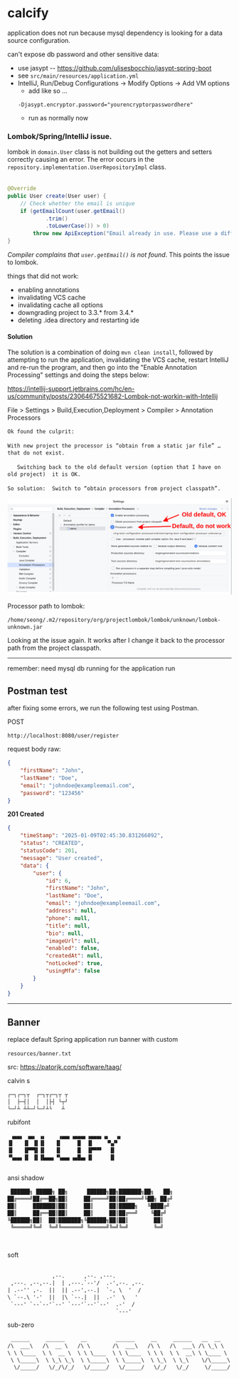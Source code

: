 # calcify

application does not run because mysql dependency is looking for a data source configuration.

can't expose db password and other sensitive data:

- use jasypt -- https://github.com/ulisesbocchio/jasypt-spring-boot
- see `src/main/resources/application.yml`
- IntelliJ, Run/Debug Configurations -> Modify Options -> Add VM options
    - add like so ...
  ```
  -Djasypt.encryptor.password="yourencryptorpasswordhere"
  ```
    - run as normally now

### Lombok/Spring/IntelliJ issue.
lombok in `domain.User` class is not building out the getters and setters correctly causing an error.
The error occurs in the `repository.implementation.UserRepositoryImpl` class.

```java

@Override
public User create(User user) {
    // Check whether the email is unique
    if (getEmailCount(user.getEmail()
            .trim()
            .toLowerCase()) > 0)
        throw new ApiException("Email already in use. Please use a different email and try again.");
}

```

*Compiler complains that `user.getEmail()` is not found*. This points the issue to lombok.

things that did not work:
- enabling annotations
- invalidating VCS cache
- invalidating cache all options
- downgrading project to 3.3.* from 3.4.*
- deleting .idea directory and restarting ide

#### Solution
The solution is a combination of doing `mvn clean install`, followed by attempting to run the application, invalidating the VCS cache, restart IntelliJ and re-run the program, and then go into the "Enable Annotation Processing" settings and doing the steps below:

https://intellij-support.jetbrains.com/hc/en-us/community/posts/23064675521682-Lombok-not-workin-with-Intellij

File > Settings > Build,Execution,Deployment > Compiler > Annotation Processors
```
Ok found the culprit: 

With new project the processor is “obtain from a static jar file” … that do not exist.  

   Switching back to the old default version (option that I have on old project)  it is OK. 

So solution:  Switch to “obtain processors from project classpath”.
```

![Lombok error fix in IntelliJ IDE](imgs_md/lombok_issue_solution_intellij.png)

Processor path to lombok:
```shell
/home/seong/.m2/repository/org/projectlombok/lombok/unknown/lombok-unknown.jar
```

Looking at the issue again. It works after I change it back to the processor path from the project classpath.


---

remember: need mysql db running for the application run

## Postman test

after fixing some errors, we run the following test using Postman.

POST

```
http://localhost:8080/user/register
```

request body raw:
```json
{
    "firstName": "John",
    "lastName": "Doe",
    "email": "johndoe@exampleemail.com",
    "password": "123456"
}
```

**201 Created**
```json
{
    "timeStamp": "2025-01-09T02:45:30.831266092",
    "status": "CREATED",
    "statusCode": 201,
    "message": "User created",
    "data": {
        "user": {
            "id": 6,
            "firstName": "John",
            "lastName": "Doe",
            "email": "johndoe@exampleemail.com",
            "address": null,
            "phone": null,
            "title": null,
            "bio": null,
            "imageUrl": null,
            "enabled": false,
            "createdAt": null,
            "notLocked": true,
            "usingMfa": false
        }
    }
}
```

---

## Banner

replace default Spring application run banner with custom

`resources/banner.txt`

src: https://patorjk.com/software/taag/ 

calvin s
```
┌─┐┌─┐┬  ┌─┐┬┌─┐┬ ┬
│  ├─┤│  │  │├┤ └┬┘
└─┘┴ ┴┴─┘└─┘┴└   ┴ 
```

rubifont
```
 ▗▄▄▖ ▗▄▖ ▗▖    ▗▄▄▖▗▄▄▄▖▗▄▄▄▖▗▖  ▗▖
▐▌   ▐▌ ▐▌▐▌   ▐▌     █  ▐▌    ▝▚▞▘ 
▐▌   ▐▛▀▜▌▐▌   ▐▌     █  ▐▛▀▀▘  ▐▌  
▝▚▄▄▖▐▌ ▐▌▐▙▄▄▖▝▚▄▄▖▗▄█▄▖▐▌     ▐▌  
                                    
```

ansi shadow
```
 ██████╗ █████╗ ██╗      ██████╗██╗███████╗██╗   ██╗
██╔════╝██╔══██╗██║     ██╔════╝██║██╔════╝╚██╗ ██╔╝
██║     ███████║██║     ██║     ██║█████╗   ╚████╔╝ 
██║     ██╔══██║██║     ██║     ██║██╔══╝    ╚██╔╝  
╚██████╗██║  ██║███████╗╚██████╗██║██║        ██║   
 ╚═════╝╚═╝  ╚═╝╚══════╝ ╚═════╝╚═╝╚═╝        ╚═╝   
                                                    


```

soft 

```
                                            
              ,--.      ,--. ,---.          
 ,---. ,--,--.|  | ,---.`--'/  .-',--. ,--. 
| .--'' ,-.  ||  || .--',--.|  `-, \  '  /  
\ `--.\ '-'  ||  |\ `--.|  ||  .-'  \   '   
 `---' `--`--'`--' `---'`--'`--'  .-'  /    
                                  `---'     
```

sub-zero
```
 ______     ______     __         ______     __     ______   __  __    
/\  ___\   /\  __ \   /\ \       /\  ___\   /\ \   /\  ___\ /\ \_\ \   
\ \ \____  \ \  __ \  \ \ \____  \ \ \____  \ \ \  \ \  __\ \ \____ \  
 \ \_____\  \ \_\ \_\  \ \_____\  \ \_____\  \ \_\  \ \_\    \/\_____\ 
  \/_____/   \/_/\/_/   \/_____/   \/_____/   \/_/   \/_/     \/_____/ 
                                                                       
```